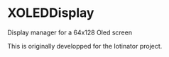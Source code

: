 # XOLEDDisplay
Display manager for a 64x128 Oled screen

This is originally developped for the Iotinator project. 
